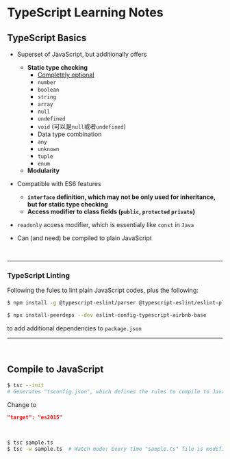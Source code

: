 # TypeScript Learning Notes

## TypeScript Basics

* Superset of JavaScript, but additionally offers
  * **Static type checking**
    * <u>Completely optional</u>
    * `number`
    * `boolean`
    * `string`
    * `array`
    * `null`
    * `undefined`
    * `void`  (可以是`null`或者`undefined`)
    * Data type combination
    * `any`
    * `unknown`
    * `tuple`
    * `enum`
  * **Modularity**
* Compatible with ES6 features
    * **`interface` definition, which may not be only used for inheritance, but for static type checking**
    * **Access modifier to class fields (`public`, `protected` `private`)**
* `readonly` access modifier, which is essentialy like `const` in `Java`
    
* Can (and need) be compiled to plain JavaScript

<br>

***

### TypeScript Linting

Following the fules to lint plain JavaScript codes, plus the following:

```bash
$ npm install -g @typescript-eslint/parser @typescript-eslint/eslint-plugin

$ npx install-peerdeps --dev eslint-config-typescript-airbnb-base
```

to add additional dependencies to `package.json`

***

<br>

## Compile to JavaScript

```bash
$ tsc --init
# Generates "tsconfig.json", which defines the rules to compile to JavaScript
```

Change to

```json
"target": "es2015"
```

<br>

```bash
$ tsc sample.ts
$ tsc -w sample.ts  # Watch mode: Every time "sample.ts" file is modified, auto-generate the corresponding "sample.js" file
```

